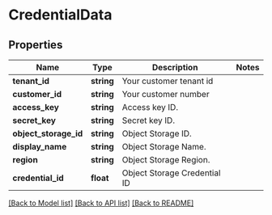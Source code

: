 # CredentialData

## Properties
Name | Type | Description | Notes
------------ | ------------- | ------------- | -------------
**tenant_id** | **string** | Your customer tenant id | 
**customer_id** | **string** | Your customer number | 
**access_key** | **string** | Access key ID. | 
**secret_key** | **string** | Secret key ID. | 
**object_storage_id** | **string** | Object Storage ID. | 
**display_name** | **string** | Object Storage Name. | 
**region** | **string** | Object Storage Region. | 
**credential_id** | **float** | Object Storage Credential ID | 

[[Back to Model list]](../../README.md#documentation-for-models) [[Back to API list]](../../README.md#documentation-for-api-endpoints) [[Back to README]](../../README.md)

